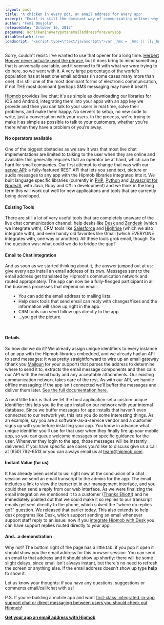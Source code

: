 ```yaml
---
layout: post
title: "A chicken in every pot, an email address for every app"
excerpt: "Email is still the dominant way of communicating online: why shouldn't your app get in on the action? We discuss Hipmob's new email integration that gives every install of your app an email address of its very own, and what you can do with that email address."
author: "Femi Omojola"
releasedate: "October 16, 2012"
pagename: achickenineverypotanemailaddressforeveryapp
disableolark: true
loadscript: "<script type=\"text/javascript\">var _hmc = _hmc || [];_hmc.push(['app', '024d55ddd11340ca89cc5bd13705fe0d']);_hmc.push(['settings', { }]);_hmc.push(['input', { 'placeholder': false, 'height': '20px', 'width': '95%' }]);_hmc.push(['title','Hipmob Email Demonstration']);(function() { var hm = document.createElement('script'); hm.type = 'text/javascript'; hm.async = true; hm.src = ('https:' == document.location.protocol ? 'https://' : 'http://') + 'hipmob.s3.amazonaws.com/hipmobchat.min.js'; var b = document.getElementsByTagName('body')[0]; b.appendChild(hm); })();</script>"
---
```

Sorry, couldn't resist: I've wanted to use that opener for a long time. <a href="http://hoover.archives.gov/info/faq.html#chicken" target="_blank">Herbert Hoover never actually used the phrase</a>, but it does bring to mind something that is universally available, and it seemed to fit with what we were trying to do here, so we went with it. A very large percentage of the world's population has at least one email address (in some cases many more than one): it is still one of the most dominant forms of electronic communication, if not THE most dominant (perhaps SMS messaging may have it beat?).

[Hipmob](https://www.hipmob.com "Hipmob") provides live chat; it's as simple as downloading our libraries for iOS and Android, integrating them into your apps with an app key we provide and then you can talk to your users in real time, solve their problems, and make them happy. No servers to setup, no new code to write, just a conversation with your users. In the process, we're trying to make it as simple as possible to talk to your customers, whether you're there when they have a problem or you're away. 

#### No operators available
One of the biggest obstacles as we saw it was that most live chat implementations are limited to talking to the user when they are online and available: this generally requires that an operator be at hand, which can be hard for small companies. Our first attempt to change that was with our <a href="http://www.hipmob.com/documentation/api.html">server API</a>: a fully-featured REST API that lets you send text, picture or audio messages to any app with the Hipmob libraries integrated into it. We built language specific libraries (currently in <a href="https://github.com/Hipmob/hipmob-php">PHP</a>, <a href="https://github.com/Hipmob/hipmob-python">Python</a> and <a href="https://github.com/Hipmob/hipmob-node">Javascript for NodeJS</a>, with Java, Ruby and C# in development) and we think in the long term this will work out well for new applications and tools that are currently being developed.

#### Existing Tools
There are still a lot of very useful tools that are completely unaware of the live chat communication channel: help desks like [Desk](https://www.hipmob.com/documentation/integrations/desk.com) and [Zendesk](https://www.hipmob.com/documentation/integrations/zendesk) (which we integrate with), CRM tools like [Salesforce](https://www.hipmob.com/documentation/integrations/salesforce) and [Highrise](https://www.hipmob.com/documentation/integrations/highrise) (which we also integrate with), and even handy old favorites like Gmail (which EVERYONE integrates with, one way or another). All these tools grok email, though. So the question was: what could we do to bridge the gap?

#### Email to Chat Integration
And as soon as we started thinking about it, the answer jumped out at us: give every app install an email address of its own. Messages sent to the email address get translated by Hipmob's communication network and routed appropriately. The app can now be a fully-fledged participant in all the business processes that depend on email:
<div style="padding-left: 20px">
<ul>
<li>You can add the email address to mailing lists.</li>
<li>Help desk tools that send email can reply with changes/fixes and the information will show up right in the app.</li>
<li>CRM tools can send follow ups directly to the app.</li>
<li>...you get the picture.</li>
</ul>
</div><br />

#### Details
So how did we do it? We already assign unique identifiers to every instance of an app with the Hipmob libraries embedded, and we already had an API to send messages: it was pretty straightforward to wire up an email gateway (thank you <a target="_blank" href="http://documentation.mailgun.net/user_manual.html#um-routes">Mailgun</a> for your support) that parses the address to determine where to send it to, extracts the email message components and then calls our API with the email body and any acceptable attachments. Our existing communication network takes care of the rest. As with our API, we handle offline messaging: if the app isn't connected we'll buffer the messages and deliver them later. <a href="http://www.hipmob.com/documentation/email-integration" target="_blank">See the full documentation here.</a>

A neat little trick is that we let the host application set a custom unique identifier: this lets you tie the app install on our network with your internal database. Since we buffer messages for app installs that haven't even connected to our network yet, this lets you do some interesting things. As an example, say you are a software-as-a-service vendor and a customer signs up with you before installing your app. You know in advance what unique identifier you'll use for that user when they finally fire up your mobile app, so you can queue welcome messages or specific guidance for the user. Whenever they login to the app, those messages will be instantly delivered. If you have specific use cases you'd like to discuss give us a call at (650) 762-6513 or you can always email us at <a href="mailto:team@hipmob.com">team@hipmob.com</a>.

#### Instant Value (for us)
It has already been useful to us: right now at the conclusion of a chat session we send an email transcript to the admins for the app. The email includes a link to view the transcript in our management interface, and you could then send a reply from our web interface. As we were finalizing the email integration we mentioned it to a customer (<a href="http://www.hachisoft.com">Thanks Elliott!</a>) and he immediately pointed out that we could make it so replies to our transcript emails get sent directly to the phone, which solved the "where do replies go?" question. We released that earlier today. This also extends to help desk programs like Desk, which support sending an email whenever support staff reply to an issue: now if you <a href="https://www.hipmob.com/documentation/integrations/desk.com">integrate Hipmob with Desk</a> you can have support replies routed directly to your app.

#### And...a demonstration
Why not? The bottom right of the page has a little tab: if you pop it open it should show you the email address for this browser session. You can send an email to that address and it should show up shortly: there will be some slight delays, since email isn't always instant, but there's no need to refresh the screen or anything else. If the email address doesn't show up type <span style="font-weight: bold">help</span> to show it.

Let us know your thoughts: if you have any questions, suggestions or comments email/call/chat with us!

P.S. If you're building a mobile app and want [first-class, integrated, in-app support chat or direct messaging between users you should check out Hipmob](https://www.hipmob.com/)!

 <a href="https://manage.hipmob.com/register" class="btn btn-large btn-success" style="font-weight: bold">Get your app an email address with Hipmob</a>
